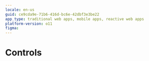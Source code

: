 ```yaml
---
locale: en-us
guid: ce9cda9e-71b6-416d-bc6e-42dbf3e3be22
app_type: traditional web apps, mobile apps, reactive web apps
platform-version: o11
figma: 
---
```


# Controls
 